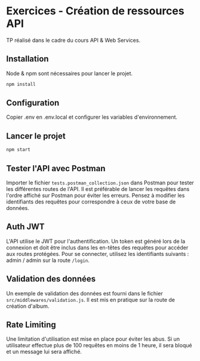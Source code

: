 # Exercices - Création de ressources API
TP réalisé dans le cadre du cours API & Web Services.

## Installation
Node & npm sont nécessaires pour lancer le projet.

```bash
npm install
```

## Configuration

Copier .env en .env.local et configurer les variables d'environnement.

## Lancer le projet

```bash
npm start
```

## Tester l'API avec Postman

Importer le fichier `tests.postman_collection.json` dans Postman pour tester les différentes routes de l'API.
Il est préférable de lancer les requêtes dans l'ordre affiché sur Postman pour éviter les erreurs.
Pensez à modifier les identifiants des requêtes pour correspondre à ceux de votre base de données.

## Auth JWT
L'API utilise le JWT pour l'authentification. Un token est généré lors de la connexion et doit être inclus dans les en-têtes des requêtes pour accéder aux routes protégées.
Pour se connecter, utilisez les identifiants suivants : admin / admin sur la route `/login`.

## Validation des données
Un exemple de validation des données est fourni dans le fichier `src/middlewares/validation.js`. Il est mis en pratique sur la route de création d'album.

## Rate Limiting

Une limitation d'utilisation est mise en place pour éviter les abus. Si un utilisateur effectue plus de 100 requêtes en moins de 1 heure, il sera bloqué et un message lui sera affiché.